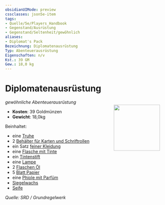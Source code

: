```yaml
---
obsidianUIMode: preview
cssclasses: json5e-item
tags:
- Quelle/5e/Players_Handbook
- Gegenstand/Ausrüstung
- Gegenstand/Seltenheit/gewöhnlich
aliases:
- Diplomat's Pack
Bezeichnung: Diplomatenausrüstung
Typ: Abenteuerausrüstung
Eigenschaften: n/v
Kst.: 39 GM
Gew.: 18,0 kg
---
```

# Diplomatenausrüstung
*gewöhnliche Abenteuerausrüstung*  
<img src="Symbolik/Gegenstände.webp" align="right" width="150">

- **Kosten**: 39 Goldmünzen
- **Gewicht**: 18,0kg

Beinhaltet:

- eine [Truhe](Truhe.md)  
- 2 [Behälter für Karten und Schriftrollen](Karten-oder-Schriftrollenbehälter.md)  
- ein Satz [feiner Kleidung](Kleidung-fein.md)  
- eine [Flasche mit Tinte](ink-1-ounce-bottle.md)  
- ein [Tintenstift](ink-pen.md)  
- eine [Lampe](Lampe.md)  
- 2 [Flaschen Öl](oil-flask.md)  
- 5 [Blatt Papier](Papier-ein-Blatt.md)  
- eine [Phiole mit Parfüm](perfume-vial.md)  
- [Siegelwachs](sealing-wax.md)  
- [Seife](Seife.md)  

*Quelle: SRD / Grundregelwerk*